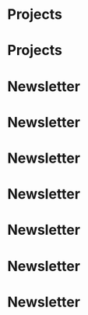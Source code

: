 # Projects
# Projects
# Newsletter
# Newsletter
# Newsletter
# Newsletter
# Newsletter
# Newsletter
# Newsletter

